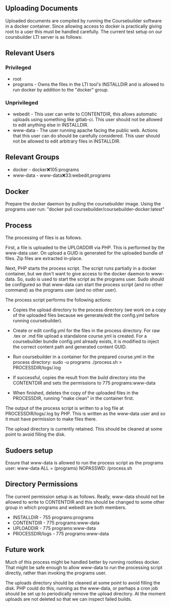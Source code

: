 Uploading Documents
-------------------

Uploaded documents are compiled by running the Coursebuilder software in a docker container. Since allowing access to docker is practically giving root to a user this must be handled carefully. The current test setup on our coursbuilder LTI server is as follows:

Relevant Users
--------------

### Privileged

 * root
 * programs - Owns the files in the LTI tool's INSTALLDIR and is allowed to run docker by addition to the "docker" group.
 
### Unprivileged

 * webedit - This user can write to CONTENTDIR, this allows automatic uploads using something like gitlab-ci. This user should not be allowed to edit anything else in INSTALLDIR.
 * www-data - The user running apache facing the public web. Actions that this user can do should be carefully considered. This user should not be allowed to edit arbitrary files in INSTALLDIR.

Relevant Groups
---------------

 * docker - docker:x:105:programs
 * www-data - www-data:x:33:webedit,programs

Docker
------
Prepare the docker daemon by pulling the coursebuilder image. Using the programs user run: "docker pull coursebuilder/coursebuilder-docker:latest"

Process
-------
The processing of files is as follows.

First, a file is uploaded to the UPLOADDIR via PHP. This is performed by the www-data user. On upload a GUID is generated for the uploaded bundle of files. Zip files are extracted in-place.

Next, PHP starts the process script. The script runs partially in a docker container, but we don't want to give access to the docker daemon to www-data. So, sudo is used to start the script as the programs user. Sudo should be configured so that www-data can start the process script (and no other command) as the programs user (and no other user).

The process script performs the following actions:
  * Copies the upload directory to the process directory (we work on a copy of the uploaded files because we generate/edit the config.yml before running coursebuilder).

  * Create or edit config.yml for the files in the process directory. For raw .tex or .md file upload a standalone course.yml is created. For a coursebuilder bundle config.yml already exists, it is modified to inject the correct content path and generated content GUID.

  * Run coursebuilder in a container for the prepared course.yml in the process directory: sudo -u programs ./process.sh <args>  > PROCESSDIR/logs/<guid>.log

  * If successful, copies the result from the build directory into the CONTENTDIR and sets the permissions to 775 programs:www-data

  * When finished, deletes the copy of the uploaded files in the PROCESSDIR, running "make clean" in the container first.

The output of the process script is written to a log file at PROCESSDIR/logs/<guid>.log by PHP. This is written as the www-data user and so it must have permission to make files there.

The upload directory is currently retained. This should be cleaned at some point to avoid filling the disk. 

Sudoers setup
-------------
Ensure that www-data is allowed to run the process script as the programs user:
www-data ALL = (programs) NOPASSWD: <PROCESSDIR>/process.sh

Directory Permissions
---------------------
The current permission setup is as follows. Really, www-data should not be allowed to write to CONTENTDIR and this should be changed to some other group in which programs and webedit are both members.

 * INSTALLDIR - 755 programs:programs
 * CONTENTDIR - 775 programs:www-data
 * UPLOADDIR  - 775 programs:www-data
 * PROCESSDIR/logs - 775 programs:www-data

Future work
-----------
Much of this process might be handled better by running rootless docker. That might be safe enough to allow www-data to run the processing script directly, rather than invoking the programs user.

The uploads directory should be cleaned at some point to avoid filling the disk. PHP could do this, running as the www-data, or perhaps a cron job should be set up to periodically remove the upload directory. At the moment uploads are not deleted so that we can inspect failed builds.
